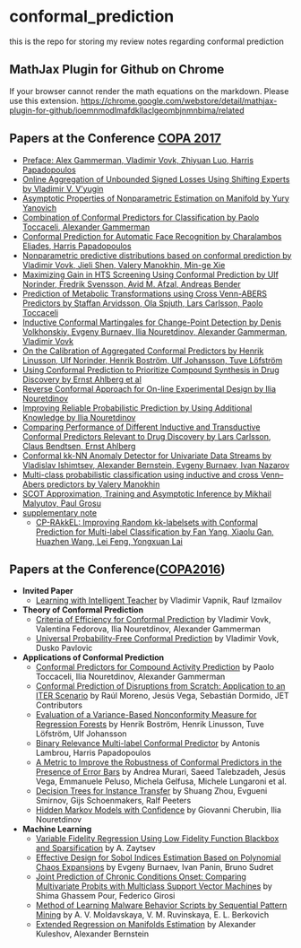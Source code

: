 # conformal_prediction
this is the repo for storing my review notes regarding conformal prediction

## MathJax Plugin for Github on Chrome
If your browser cannot render the math equations on the markdown.
Please use this extension.
https://chrome.google.com/webstore/detail/mathjax-plugin-for-github/ioemnmodlmafdkllaclgeombjnmnbima/related

## Papers at the Conference [COPA 2017](http://clrc.rhul.ac.uk/copa2017/)
* [Preface: Alex Gammerman, Vladimir Vovk, Zhiyuan Luo, Harris Papadopoulos](http://proceedings.mlr.press/v60/gammerman17a/gammerman17a.pdf)
* [Online Aggregation of Unbounded Signed Losses Using Shifting Experts by Vladimir V. V’yugin](http://proceedings.mlr.press/v60/v%E2%80%99yugin17a/v%E2%80%99yugin17a.pdf)
* [Asymptotic Properties of Nonparametric Estimation on Manifold by Yury Yanovich](http://proceedings.mlr.press/v60/yanovich17a/yanovich17a.pdf)
* [Combination of Conformal Predictors for Classification by Paolo Toccaceli, Alexander Gammerman](http://proceedings.mlr.press/v60/toccaceli17a/toccaceli17a.pdf)
* [Conformal Prediction for Automatic Face Recognition by Charalambos Eliades, Harris Papadopoulos](http://proceedings.mlr.press/v60/eliades17a/eliades17a.pdf)
* [Nonparametric predictive distributions based on conformal prediction by Vladimir Vovk, Jieli Shen, Valery Manokhin, Min-ge Xie](http://proceedings.mlr.press/v60/vovk17a/vovk17a.pdf)
* [Maximizing Gain in HTS Screening Using Conformal Prediction by Ulf Norinder, Fredrik Svensson, Avid M. Afzal, Andreas Bender](http://proceedings.mlr.press/v60/norinder17a/norinder17a.pdf)
* [Prediction of Metabolic Transformations using Cross Venn-ABERS Predictors by Staffan Arvidsson, Ola Spjuth, Lars Carlsson, Paolo Toccaceli](http://proceedings.mlr.press/v60/arvidsson17a/arvidsson17a.pdf)
* [Inductive Conformal Martingales for Change-Point Detection by Denis Volkhonskiy, Evgeny Burnaev, Ilia Nouretdinov, Alexander Gammerman, Vladimir Vovk](http://proceedings.mlr.press/v60/volkhonskiy17a/volkhonskiy17a.pdf)
* [On the Calibration of Aggregated Conformal Predictors by Henrik Linusson, Ulf Norinder, Henrik Boström, Ulf Johansson, Tuve Löfström](http://proceedings.mlr.press/v60/linusson17a/linusson17a.pdf)
* [Using Conformal Prediction to Prioritize Compound Synthesis in Drug Discovery by Ernst Ahlberg et al](http://proceedings.mlr.press/v60/ahlberg17a/ahlberg17a.pdf)
* [Reverse Conformal Approach for On-line Experimental Design by Ilia Nouretdinov](http://proceedings.mlr.press/v60/nouretdinov17a/nouretdinov17a.pdf)
* [Improving Reliable Probabilistic Prediction by Using Additional Knowledge by Ilia Nouretdinov](http://proceedings.mlr.press/v60/nouretdinov17a/nouretdinov17a.pdf)
* [Comparing Performance of Different Inductive and Transductive Conformal Predictors Relevant to Drug Discovery by Lars Carlsson, Claus Bendtsen, Ernst Ahlberg](http://proceedings.mlr.press/v60/carlsson17a/carlsson17a.pdf)
* [Conformal kk-NN Anomaly Detector for Univariate Data Streams by Vladislav Ishimtsev, Alexander Bernstein, Evgeny Burnaev, Ivan Nazarov](http://proceedings.mlr.press/v60/ishimtsev17a/ishimtsev17a.pdf)
* [Multi-class probabilistic classification using inductive and cross Venn–Abers predictors by Valery Manokhin](http://proceedings.mlr.press/v60/manokhin17a/manokhin17a.pdf)
* [SCOT Approximation, Training and Asymptotic Inference by Mikhail Malyutov, Paul Grosu](http://proceedings.mlr.press/v60/malyutov17a/malyutov17a.pdf)
* [supplementary note](http://proceedings.mlr.press/v60/malyutov17a/malyutov17a-supp.pdf)
    * [CP-RAkkEL: Improving Random kk-labelsets with Conformal Prediction for Multi-label Classification by Fan Yang, Xiaolu Gan, Huazhen Wang, Lei Feng, Yongxuan Lai ](http://proceedings.mlr.press/v60/yang17a/yang17a.pdf)

## Papers at the Conference([COPA2016](http://clrc.rhul.ac.uk/copa2016/))
* **Invited Paper**
    * [Learning with Intelligent Teacher](https://link.springer.com/chapter/10.1007/978-3-319-33395-3_1) by Vladimir Vapnik, Rauf Izmailov
* **Theory of Conformal Prediction**
    * [Criteria of Efficiency for Conformal Prediction](https://link.springer.com/chapter/10.1007/978-3-319-33395-3_2) by Vladimir Vovk, Valentina Fedorova, Ilia Nouretdinov, Alexander Gammerman
    * [Universal Probability-Free Conformal Prediction](https://link.springer.com/chapter/10.1007/978-3-319-33395-3_3) by Vladimir Vovk, Dusko Pavlovic
* **Applications of Conformal Prediction**
    * [Conformal Predictors for Compound Activity Prediction](https://link.springer.com/chapter/10.1007/978-3-319-33395-3_4) by Paolo Toccaceli, Ilia Nouretdinov, Alexander Gammerman
    * [Conformal Prediction of Disruptions from Scratch: Application to an ITER Scenario](https://link.springer.com/chapter/10.1007/978-3-319-33395-3_5) by Raúl Moreno, Jesús Vega, Sebastián Dormido, JET Contributors
    * [Evaluation of a Variance-Based Nonconformity Measure for Regression Forests](https://link.springer.com/chapter/10.1007/978-3-319-33395-3_6) by Henrik Boström, Henrik Linusson, Tuve Löfström, Ulf Johansson
    * [Binary Relevance Multi-label Conformal Predictor](https://link.springer.com/chapter/10.1007/978-3-319-33395-3_7) by Antonis Lambrou, Harris Papadopoulos
    * [A Metric to Improve the Robustness of Conformal Predictors in the Presence of Error Bars](https://link.springer.com/chapter/10.1007/978-3-319-33395-3_8) by Andrea Murari, Saeed Talebzadeh, Jesús Vega, Emmanuele Peluso, Michela Gelfusa, Michele Lungaroni et al.
    * [Decision Trees for Instance Transfer](https://link.springer.com/chapter/10.1007/978-3-319-33395-3_9) by Shuang Zhou, Evgueni Smirnov, Gijs Schoenmakers, Ralf Peeters
    * [Hidden Markov Models with Confidence](https://link.springer.com/chapter/10.1007/978-3-319-33395-3_10) by Giovanni Cherubin, Ilia Nouretdinov
* **Machine Learning**
    * [Variable Fidelity Regression Using Low Fidelity Function Blackbox and Sparsification](https://link.springer.com/chapter/10.1007/978-3-319-33395-3_11) by A. Zaytsev
    * [Effective Design for Sobol Indices Estimation Based on Polynomial Chaos Expansions](https://link.springer.com/chapter/10.1007/978-3-319-33395-3_12) by Evgeny Burnaev, Ivan Panin, Bruno Sudret
    * [Joint Prediction of Chronic Conditions Onset: Comparing Multivariate Probits with Multiclass Support Vector Machines](https://link.springer.com/chapter/10.1007/978-3-319-33395-3_13) by Shima Ghassem Pour, Federico Girosi
    * [Method of Learning Malware Behavior Scripts by Sequential Pattern Mining](https://link.springer.com/chapter/10.1007/978-3-319-33395-3_14) by A. V. Moldavskaya, V. M. Ruvinskaya, E. L. Berkovich
    * [Extended Regression on Manifolds Estimation](https://link.springer.com/chapter/10.1007/978-3-319-33395-3_15) by Alexander Kuleshov, Alexander Bernstein